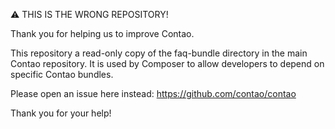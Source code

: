 ⚠ THIS IS THE WRONG REPOSITORY!

Thank you for helping us to improve Contao.

This repository a read-only copy of the faq-bundle directory in the main Contao repository. It is used by Composer to allow developers to depend on specific Contao bundles.

Please open an issue here instead: https://github.com/contao/contao

Thank you for your help!
